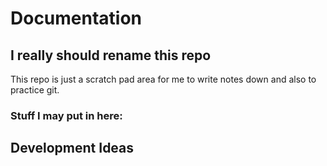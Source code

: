 Documentation
=============

I really should rename this repo
--------------------------------

This repo is just a scratch pad area for me to write notes down and also to practice git.


### Stuff I may put in here:

## Development Ideas

